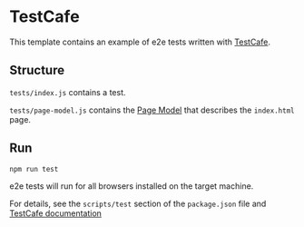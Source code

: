 # TestCafe

This template contains an example of e2e tests written with [TestCafe](http://github.com/devexpress/testcafe).

## Structure
`tests/index.js` contains a test.

`tests/page-model.js` contains the [Page Model](https://martinfowler.com/bliki/PageObject.html) that describes the `index.html` page.

## Run

`npm run test`

e2e tests will run for all browsers installed on the target machine.

For details, see the `scripts/test` section of the `package.json` file 
and [TestCafe documentation](https://devexpress.github.io/testcafe/documentation/)


